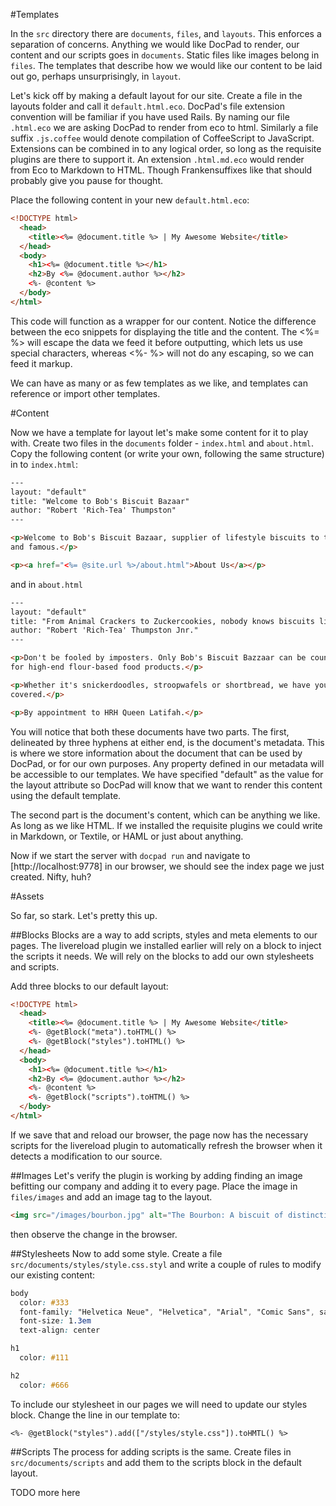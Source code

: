 #Templates

In the `src` directory there are `documents`, `files`, and `layouts`. This
enforces a separation of concerns. Anything we would like DocPad to render, our content and our scripts goes in `documents`. Static files like images belong in `files`. The templates that describe how we would like our content to be laid out go, perhaps unsurprisingly, in `layout`.

Let's kick off by making a default layout for our site. Create a file in the
layouts folder and call it `default.html.eco`. DocPad's file extension convention
will be familiar if you have used Rails. By naming our file `.html.eco` we are
asking DocPad to render from eco to html. Similarly a file suffix `.js.coffee`
would denote compilation of CoffeeScript to JavaScript. Extensions can be
combined in to any logical order, so long as the requisite plugins are there to
support it. An extension `.html.md.eco` would render from Eco to Markdown to
HTML. Though Frankensuffixes like that should probably give you pause for
thought.

Place the following content in your new `default.html.eco`:

```html
<!DOCTYPE html>
  <head>
    <title><%= @document.title %> | My Awesome Website</title>
  </head>
  <body>
    <h1><%= @document.title %></h1>
    <h2>By <%= @document.author %></h2>
    <%- @content %>
  </body>
</html>
```

This code will function as a wrapper for our content. Notice the difference between the eco snippets for displaying the title and the content. The <%= %> will escape the data we feed it before outputting, which lets us use special characters, whereas <%- %> will not do any escaping, so we can feed it markup.

We can have as many or as few templates as we like, and templates can reference or import other templates. 

#Content

Now we have a template for layout let's make some content for it to play with.
Create two files in the `documents` folder - `index.html` and `about.html`.
Copy the following content (or write your own, following the same structure) in
to `index.html`:

```html
---
layout: "default"
title: "Welcome to Bob's Biscuit Bazaar"
author: "Robert 'Rich-Tea' Thumpston"
---

<p>Welcome to Bob's Biscuit Bazaar, supplier of lifestyle biscuits to the rich
and famous.</p>

<p><a href="<%= @site.url %>/about.html">About Us</a></p>
```

and in `about.html`
```html
---
layout: "default"
title: "From Animal Crackers to Zuckercookies, nobody knows biscuits like we knows biscuits."
author: "Robert 'Rich-Tea' Thumpston Jnr."
---

<p>Don't be fooled by imposters. Only Bob's Biscuit Bazzaar can be counted on
for high-end flour-based food products.</p>

<p>Whether it's snickerdoodles, stroopwafels or shortbread, we have you
covered.</p>

<p>By appointment to HRH Queen Latifah.</p>

```

You will notice that both these documents have two parts. The first, delineated
by three hyphens at either end, is the document's metadata. This is where we
store information about the document that can be used by DocPad, or for our own purposes. Any property defined in our metadata will be accessible to our templates. We have specified "default" as the value for the layout attribute so DocPad will know that we want to render this content using the default template.

The second part is the document's content, which can be anything we like.
As long as we like HTML. If we installed the requisite plugins we could write in
Markdown, or Textile, or HAML or just about anything. 


Now if we start the server with `docpad run` and navigate to [http://localhost:9778] in our browser, we should see the index page we just created. Nifty, huh?


#Assets

So far, so stark. Let's pretty this up.

##Blocks
Blocks are a way to add scripts, styles and meta elements
to our pages. The livereload plugin we installed earlier will rely on a block to
inject the scripts it needs. We will rely on the blocks to add our own
stylesheets and scripts.

Add three blocks to our default layout:
```html
<!DOCTYPE html>
  <head>
    <title><%= @document.title %> | My Awesome Website</title>
    <%- @getBlock("meta").toHTML() %>
    <%- @getBlock("styles").toHTML() %>
  </head>
  <body>
    <h1><%= @document.title %></h1>
    <h2>By <%= @document.author %></h2>
    <%- @content %>
    <%- @getBlock("scripts").toHTML() %>
  </body>
</html>
```

If we save that and reload our browser, the page now has the necessary scripts
for the livereload plugin to automatically refresh the browser when it detects a modification to our source. 

##Images
Let's verify the plugin is working by adding finding an image befitting our company and adding it to every page. Place the image in `files/images` and add an image tag to
the layout.
```html
<img src="/images/bourbon.jpg" alt="The Bourbon: A biscuit of distinction." />
```
then observe the change in the browser.

##Stylesheets
Now to add some style. Create a file `src/documents/styles/style.css.styl` and
write a couple of rules to modify our existing content:
```css
body
  color: #333
  font-family: "Helvetica Neue", "Helvetica", "Arial", "Comic Sans", sans-serif
  font-size: 1.3em
  text-align: center

h1
  color: #111

h2
  color: #666
```

To include our stylesheet in our pages we will need to update our styles block. Change the line in our template to:
```
<%- @getBlock("styles").add(["/styles/style.css"]).toHMTL() %>
```

##Scripts
The process for adding scripts is the same. Create files in `src/documents/scripts` and add them to the scripts block in the default layout.

TODO more here
